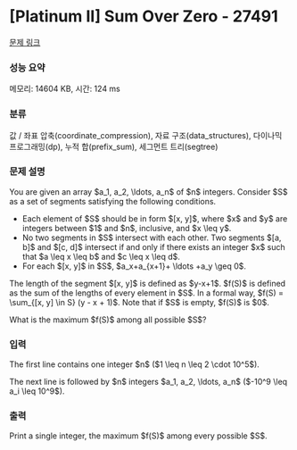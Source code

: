 # [Platinum II] Sum Over Zero - 27491 

[문제 링크](https://www.acmicpc.net/problem/27491) 

### 성능 요약

메모리: 14604 KB, 시간: 124 ms

### 분류

값 / 좌표 압축(coordinate_compression), 자료 구조(data_structures), 다이나믹 프로그래밍(dp), 누적 합(prefix_sum), 세그먼트 트리(segtree)

### 문제 설명

<p>You are given an array $a_1, a_2, \ldots, a_n$ of $n$ integers. Consider $S$ as a set of segments satisfying the following conditions.</p>

<ul>
	<li>Each element of $S$ should be in form $[x, y]$, where $x$ and $y$ are integers between $1$ and $n$, inclusive, and $x \leq y$.</li>
	<li>No two segments in $S$ intersect with each other. Two segments $[a, b]$ and $[c, d]$ intersect if and only if there exists an integer $x$ such that $a \leq x \leq b$ and $c \leq x \leq d$.  </li>
	<li>For each $[x, y]$ in $S$, $a_x+a_{x+1}+ \ldots +a_y \geq 0$.</li>
</ul>

<p>The length of the segment $[x, y]$ is defined as $y-x+1$. $f(S)$ is defined as the sum of the lengths of every element in $S$. In a formal way, $f(S) = \sum_{[x, y] \in S} (y - x + 1)$. Note that if $S$ is empty, $f(S)$ is $0$.</p>

<p>What is the maximum $f(S)$ among all possible $S$?</p>

### 입력 

 <p>The first line contains one integer $n$ ($1 \leq n \leq 2 \cdot 10^5$).</p>

<p>The next line is followed by $n$ integers $a_1, a_2, \ldots, a_n$ ($-10^9 \leq a_i \leq 10^9$).</p>

### 출력 

 <p>Print a single integer, the maximum $f(S)$ among every possible $S$.</p>

